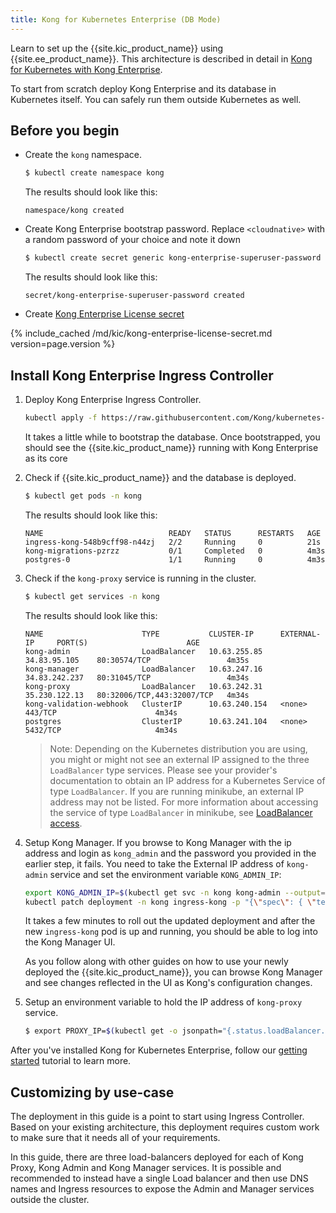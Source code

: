 ```yaml
---
title: Kong for Kubernetes Enterprise (DB Mode)
---
```


Learn to set up the {{site.kic_product_name}} using {{site.ee_product_name}}. This architecture is described in detail in [Kong for Kubernetes with Kong Enterprise](/kubernetes-ingress-controller/{{page.kong_version}}/concepts/k4k8s-with-kong-enterprise/).

To start from scratch deploy Kong Enterprise and its database in Kubernetes itself. You can safely run them outside
Kubernetes as well.

## Before you begin
* Create the `kong` namespace.
    ```bash
    $ kubectl create namespace kong
    ```
    The results should look like this:
    ```text
    namespace/kong created
    ```

* Create Kong Enterprise bootstrap password. Replace `<cloudnative>` with a random password of your choice and note it down
    ```bash
    $ kubectl create secret generic kong-enterprise-superuser-password  -n kong --from-literal=password=<cloudnative>
    ```
    The results should look like this:
    ```text
    secret/kong-enterprise-superuser-password created
    ```

* Create [Kong Enterprise License secret](#kong-enterprise-license-secret)

{% include_cached /md/kic/kong-enterprise-license-secret.md version=page.version %}    

## Install Kong Enterprise Ingress Controller
1. Deploy Kong Enterprise Ingress Controller.
    ```bash
    kubectl apply -f https://raw.githubusercontent.com/Kong/kubernetes-ingress-controller/v{{ page.version }}/deploy/single/all-in-one-postgres-enterprise.yaml
    ```
    It takes a little while to bootstrap the database. Once bootstrapped, you should see the {{site.kic_product_name}} running with Kong Enterprise as its core

1. Check if {{site.kic_product_name}}  and the database is deployed.
    ```bash
    $ kubectl get pods -n kong
    ```
    The results should look like this:
    ```text
    NAME                            READY   STATUS      RESTARTS   AGE
    ingress-kong-548b9cff98-n44zj   2/2     Running     0          21s
    kong-migrations-pzrzz           0/1     Completed   0          4m3s
    postgres-0                      1/1     Running     0          4m3s
    ```
1. Check if the `kong-proxy` service is running in the cluster.

    ```bash
    $ kubectl get services -n kong
    ```
    The results should look like this:
    ```text
    NAME                      TYPE           CLUSTER-IP      EXTERNAL-IP     PORT(S)                      AGE
    kong-admin                LoadBalancer   10.63.255.85    34.83.95.105    80:30574/TCP                 4m35s
    kong-manager              LoadBalancer   10.63.247.16    34.83.242.237   80:31045/TCP                 4m34s
    kong-proxy                LoadBalancer   10.63.242.31    35.230.122.13   80:32006/TCP,443:32007/TCP   4m34s
    kong-validation-webhook   ClusterIP      10.63.240.154   <none>          443/TCP                      4m34s
    postgres                  ClusterIP      10.63.241.104   <none>          5432/TCP                     4m34s

    ```

    > Note: Depending on the Kubernetes distribution you are using, you might or might
    not see an external IP assigned to the three `LoadBalancer` type services. Please see
    your provider's documentation to obtain an IP address for a Kubernetes Service of
    type `LoadBalancer`. If you are running minikube, an external IP address may not be listed.
    For more information about accessing the service of type `LoadBalancer` in minikube,
    see [LoadBalancer access](https://minikube.sigs.k8s.io/docs/handbook/accessing/#loadbalancer-access).

1. Setup Kong Manager. 
   If you browse to Kong Manager with the ip address and login as `kong_admin` and the password you provided in the earlier step, it fails. You need to take the External IP address of `kong-admin` service and set the environment variable `KONG_ADMIN_IP`:
    ```bash
    export KONG_ADMIN_IP=$(kubectl get svc -n kong kong-admin --output=jsonpath='{.status.loadBalancer.ingress[0].ip}')
    kubectl patch deployment -n kong ingress-kong -p "{\"spec\": { \"template\" : { \"spec\" : {\"containers\":[{\"name\":\"proxy\",\"env\": [{ \"name\" : \"KONG_ADMIN_API_URI\", \"value\": \"${KONG_ADMIN_IP}\" }]}]}}}}"
    ```

    It takes a few minutes to roll out the updated deployment and after the new
    `ingress-kong` pod is up and running, you should be able to log into the Kong Manager UI.

    As you follow along with other guides on how to use your newly deployed the {{site.kic_product_name}},
    you can browse Kong Manager and see changes reflected in the UI as Kong's configuration changes.

1.  Setup an environment variable to hold the IP address of `kong-proxy` service.

    ```bash
    $ export PROXY_IP=$(kubectl get -o jsonpath="{.status.loadBalancer.ingress[0].ip}" service -n kong kong-proxy)
    ```

After you've installed Kong for Kubernetes Enterprise, follow our [getting started](/kubernetes-ingress-controller/{{page.kong_version}}/guides/getting-started) tutorial to learn more.

## Customizing by use-case

The deployment in this guide is a point to start using Ingress Controller.
Based on your existing architecture, this deployment requires custom
work to make sure that it needs all of your requirements.

In this guide, there are three load-balancers deployed for each of
Kong Proxy, Kong Admin and Kong Manager services. It is possible and
recommended to instead have a single Load balancer and then use DNS names
and Ingress resources to expose the Admin and Manager services outside
the cluster.
